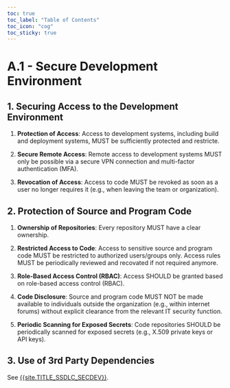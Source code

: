 ```yaml
---
toc: true
toc_label: "Table of Contents"
toc_icon: "cog"
toc_sticky: true
---
```

# A.1 - Secure Development Environment

## 1. Securing Access to the Development Environment

1. **Protection of Access**: Access to development systems, including build and deployment systems, MUST be sufficiently protected and restricte.

2. **Secure Remote Access**: Remote access to development systems MUST only be possible via a secure VPN connection and multi-factor authentication (MFA).

3. **Revocation of Access**: Access to code MUST be revoked as soon as a user no longer requires it (e.g., when leaving the team or organization).

## 2. Protection of Source and Program Code

1. **Ownership of Repositories**: Every repository MUST have a clear ownership.

2. **Restricted Access to Code**: Access to sensitive source and program code MUST be restricted to authorized users/groups only. Access rules MUST be periodically reviewed and recovated if not required anymore. 

3. **Role-Based Access Control (RBAC)**: Access SHOULD be granted based on role-based access control (RBAC).

4. **Code Disclosure**: Source and program code MUST NOT be made available to individuals outside the organization (e.g., within internet forums) without explicit clearance from the relevant IT security function.

5. **Periodic Scanning for Exposed Secrets**: Code repositories SHOULD be periodically scanned for exposed secrets (e.g., X.509 private keys or API keys).

## 3. Use of 3rd Party Dependencies
See [{{site.TITLE_SSDLC_SECDEV}}]({{site.URL_SSDLC_SECDEV}}).
